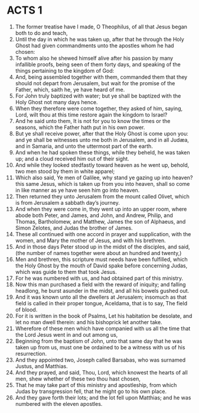 ﻿# ACTS 1
1. The former treatise have I made, O Theophilus, of all that Jesus began both to do and teach, 
2. Until the day in which he was taken up, after that he through the Holy Ghost had given commandments unto the apostles whom he had chosen: 
3. To whom also he shewed himself alive after his passion by many infallible proofs, being seen of them forty days, and speaking of the things pertaining to the kingdom of God: 
4. And, being assembled together with them, commanded them that they should not depart from Jerusalem, but wait for the promise of the Father, which, saith he, ye have heard of me. 
5. For John truly baptized with water; but ye shall be baptized with the Holy Ghost not many days hence. 
6. When they therefore were come together, they asked of him, saying, Lord, wilt thou at this time restore again the kingdom to Israel? 
7. And he said unto them, It is not for you to know the times or the seasons, which the Father hath put in his own power. 
8. But ye shall receive power, after that the Holy Ghost is come upon you: and ye shall be witnesses unto me both in Jerusalem, and in all Judæa, and in Samaria, and unto the uttermost part of the earth. 
9. And when he had spoken these things, while they beheld, he was taken up; and a cloud received him out of their sight. 
10. And while they looked stedfastly toward heaven as he went up, behold, two men stood by them in white apparel; 
11. Which also said, Ye men of Galilee, why stand ye gazing up into heaven? this same Jesus, which is taken up from you into heaven, shall so come in like manner as ye have seen him go into heaven. 
12. Then returned they unto Jerusalem from the mount called Olivet, which is from Jerusalem a sabbath day’s journey. 
13. And when they were come in, they went up into an upper room, where abode both Peter, and James, and John, and Andrew, Philip, and Thomas, Bartholomew, and Matthew, James the son of Alphaeus, and Simon Zelotes, and Judas the brother of James. 
14. These all continued with one accord in prayer and supplication, with the women, and Mary the mother of Jesus, and with his brethren. 
15.  And in those days Peter stood up in the midst of the disciples, and said, (the number of names together were about an hundred and twenty,) 
16. Men and brethren, this scripture must needs have been fulfilled, which the Holy Ghost by the mouth of David spake before concerning Judas, which was guide to them that took Jesus. 
17. For he was numbered with us, and had obtained part of this ministry. 
18. Now this man purchased a field with the reward of iniquity; and falling headlong, he burst asunder in the midst, and all his bowels gushed out. 
19. And it was known unto all the dwellers at Jerusalem; insomuch as that field is called in their proper tongue, Aceldama, that is to say, The field of blood. 
20. For it is written in the book of Psalms, Let his habitation be desolate, and let no man dwell therein: and his bishoprick let another take. 
21. Wherefore of these men which have companied with us all the time that the Lord Jesus went in and out among us, 
22. Beginning from the baptism of John, unto that same day that he was taken up from us, must one be ordained to be a witness with us of his resurrection. 
23. And they appointed two, Joseph called Barsabas, who was surnamed Justus, and Matthias. 
24. And they prayed, and said, Thou, Lord, which knowest the hearts of all men, shew whether of these two thou hast chosen, 
25. That he may take part of this ministry and apostleship, from which Judas by transgression fell, that he might go to his own place. 
26. And they gave forth their lots; and the lot fell upon Matthias; and he was numbered with the eleven apostles. 
